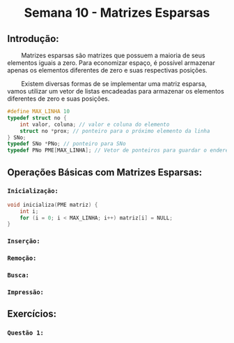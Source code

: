 <h1 align="center"> Semana 10 - Matrizes Esparsas </h1>

## Introdução:
&emsp;&emsp; Matrizes esparsas são matrizes que possuem a maioria de seus elementos iguais a zero. Para economizar espaço, é possível armazenar apenas os elementos diferentes de zero e suas respectivas posições.

&emsp;&emsp; Existem diversas formas de se implementar uma matriz esparsa, vamos utilizar um vetor de listas encadeadas para armazenar os elementos diferentes de zero e suas posições.
~~~c
#define MAX_LINHA 10
typedef struct no {
    int valor, coluna; // valor e coluna do elemento
    struct no *prox; // ponteiro para o próximo elemento da linha
} SNo;
typedef SNo *PNo; // ponteiro para SNo
typedef PNo PME[MAX_LINHA]; // Vetor de ponteiros para guardar o endereço do primeiro nó de cada linha
~~~

## Operações Básicas com Matrizes Esparsas:
### `Inicialização:`
~~~c
void inicializa(PME matriz) {
    int i;
    for (i = 0; i < MAX_LINHA; i++) matriz[i] = NULL;
}
~~~

### `Inserção:`

### `Remoção:`

### `Busca:`

### `Impressão:`





## Exercícios:
### `Questão 1:`